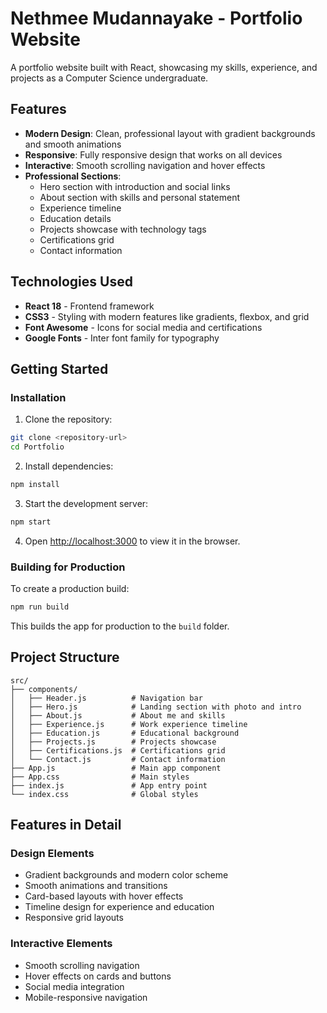 # Nethmee Mudannayake - Portfolio Website

A portfolio website built with React, showcasing my skills, experience, and projects as a Computer Science undergraduate.

## Features

- **Modern Design**: Clean, professional layout with gradient backgrounds and smooth animations
- **Responsive**: Fully responsive design that works on all devices
- **Interactive**: Smooth scrolling navigation and hover effects
- **Professional Sections**:
  - Hero section with introduction and social links
  - About section with skills and personal statement
  - Experience timeline
  - Education details
  - Projects showcase with technology tags
  - Certifications grid
  - Contact information

## Technologies Used

- **React 18** - Frontend framework
- **CSS3** - Styling with modern features like gradients, flexbox, and grid
- **Font Awesome** - Icons for social media and certifications
- **Google Fonts** - Inter font family for typography

## Getting Started

### Installation

1. Clone the repository:
```bash
git clone <repository-url>
cd Portfolio
```

2. Install dependencies:
```bash
npm install
```

3. Start the development server:
```bash
npm start
```

4. Open [http://localhost:3000](http://localhost:3000) to view it in the browser.

### Building for Production

To create a production build:

```bash
npm run build
```

This builds the app for production to the `build` folder.

## Project Structure

```
src/
├── components/
│   ├── Header.js          # Navigation bar
│   ├── Hero.js            # Landing section with photo and intro
│   ├── About.js           # About me and skills
│   ├── Experience.js      # Work experience timeline
│   ├── Education.js       # Educational background
│   ├── Projects.js        # Projects showcase
│   ├── Certifications.js  # Certifications grid
│   └── Contact.js         # Contact information
├── App.js                 # Main app component
├── App.css                # Main styles
├── index.js               # App entry point
└── index.css              # Global styles
```

## Features in Detail

### Design Elements
- Gradient backgrounds and modern color scheme
- Smooth animations and transitions
- Card-based layouts with hover effects
- Timeline design for experience and education
- Responsive grid layouts

### Interactive Elements
- Smooth scrolling navigation
- Hover effects on cards and buttons
- Social media integration
- Mobile-responsive navigation
